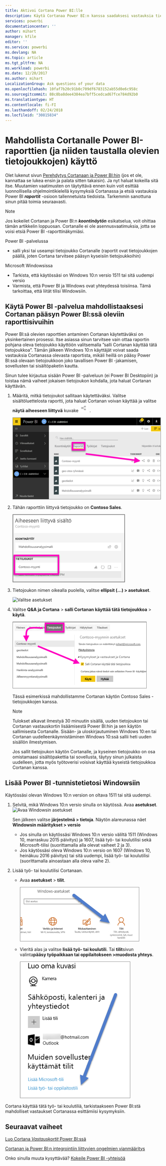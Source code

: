 ```yaml
---
title: Aktivoi Cortana Power BI:lle
description: Käytä Cortanaa Power BI:n kanssa saadaksesi vastauksia tiedoistasi. Aktivoi Cortana kullekin Power BI -tietojoukolle ja ota sitten Cortana käyttöön päästäksesi käsiksi tietojoukkoihisi Windows-laitteilta.
services: powerbi
documentationcenter: ''
author: mihart
manager: kfile
editor: ''
ms.service: powerbi
ms.devlang: NA
ms.topic: article
ms.tgt_pltfrm: NA
ms.workload: powerbi
ms.date: 12/20/2017
ms.author: mihart
LocalizationGroup: Ask questions of your data
ms.openlocfilehash: 10faf7b20c91b0c709df6783152ab55d0e6c958c
ms.sourcegitcommit: 88c8ba8dee4384ea7bff5cedcad67fce784d92b0
ms.translationtype: HT
ms.contentlocale: fi-FI
ms.lasthandoff: 02/24/2018
ms.locfileid: "30815834"
---
```

# <a name="enable-cortana-to-access-power-bi-reports-and-their-underlying-datasets"></a>Mahdollista Cortanalle Power BI-raporttien (ja niiden taustalla olevien tietojoukkojen) käyttö
Olet lukenut sivun [Perehdytys Cortanaan ja Power BI:hin](service-cortana-intro.md) (jos et ole, kannattaa se lukea ensin ja palata sitten takaisin). Ja nyt haluat kokeilla sitä itse.  Muutamien vaatimusten on täytyttävä ennen kuin voit esittää luonnollisella ohjelmointikielellä kysymyksiä Cortanassa ja etsiä vastauksia Power BI ***raportit*** -osioon tallennetuista tiedoista. Tarkemmin sanottuna sinun pitää toimia seuraavasti.

> [!NOTE]
> Jos kokeilet Cortanan ja Power BI:n ***koontinäytön*** esikatselua, voit ohittaa tämän artikkelin loppuosan. Cortanalle ei ole asennusvaatimuksia, jotta se voisi etsiä Power BI -raporttinäkymiäsi.
> 
> 

Power BI -palvelussa

* salli yksi tai useampi tietojoukko Cortanalle (raportit ovat tietojoukkojen päällä, joten Cortana tarvitsee pääsyn kyseisiin tietojoukkoihin)

Microsoft Windowsissa

* Tarkista, että käytössäsi on Windows 10:n versio 1511 tai sitä uudempi versio
* Varmista, että Power BI ja Windows ovat yhteydessä toisiinsa. Tämä tarkoittaa, että liität tilisi Windowsiin.

## <a name="use-power-bi-service-to-enable-cortana-to-access-report-pages-in-power-bi"></a>Käytä Power BI -palvelua mahdollistaaksesi Cortanan pääsyn Power BI:ssä oleviin raporttisivuihin
Power BI:sä olevien raporttien antaminen Cortanan käytettäväksi on yksinkertainen prosessi.  Itse asiassa sinun tarvitsee vain ottaa raportin pohjana oleva tietojoukko käyttöön valitsemalla ”salli Cortanan käyttää tätä tietojoukkoa”. Tämän jälkeen Windows 10:n käyttäjät voivat saada vastauksia Cortanassa olevasta raportista, mikäli heillä on pääsy Power BI:ssä olevaan tietojoukkoon joko tavallisen Power BI -jakamisen, sovellusten tai sisältöpaketin kautta.

Sinun tulee kirjautua sisään Power BI -palveluun (ei Power BI Desktopiin) ja toistaa nämä vaiheet jokaisen tietojoukon kohdalla, jota haluat Cortanan käyttävän.

1. Määritä, mitkä tietojoukot sallitaan käytettäväksi. Valitse sisältöluettelosta raportti, jota haluat Cortanan voivan käyttää ja valitse **näytä aiheeseen liittyvä** kuvake ![](media/service-cortana-enable/power-bi-cortana-view-related-icon.png) .
   
    ![Tarkastele aiheeseen liittyvää sisältöä](media/service-cortana-enable/power-bi-view-related.png)
2. Tähän raporttiin liittyvä tietojoukko on **Contoso Sales**.
   
    ![Contoso Sales -tietojoukko](media/service-cortana-enable/power-bi-identify-dataset.png)
3. Tietojoukon nimen oikealla puolella, valitse **ellipsit (...) > asetukset**.  
   
    ![Valitse asetukset](media/service-cortana-enable/power-bi-settings-cortana.png)
4. Valitse **Q&A ja Cortana** > **salli Cortanan käyttää tätä tietojoukkoa** > **käytä**.
   
   ![Cortana käyttötietojoukko](media/service-cortana-enable/power-bi-cortana-enable-new.png)
   
   Tässä esimerkissä mahdollistamme Cortanan käytön Contoso Sales -tietojoukkojen kanssa.
   
   > [!NOTE]
   > Tulokset alkavat ilmestyä 30 minuutin sisällä, uuden tietojoukon tai Cortanan vastauskortin lisäämisestä Power BI:hin ja sen käytön sallimisesta Cortanalle. Sisään- ja uloskirjautuminen Windows 10:en tai Cortanan uudelleenkäynnistäminen Windows 10:ssä sallii heti uuden sisällön ilmestymisen.
   > 
   > Jos sallit tietojoukon käytön Cortanalle, ja kyseinen tietojoukko on osa omistamaasi sisältöpakettia tai sovellusta, täytyy sinun julkaista uudelleen, jotta myös työtoverisi voisivat käyttää kyseistä tietojoukkoa Cortanan kanssa.
   > 
   > 

## <a name="add-your-power-bi-credentials-to-windows"></a>Lisää Power BI -tunnistetietosi Windowsiin
Käytössäsi olevan Windows 10:n version on oltava 1511 tai sitä uudempi.

1. Selvitä, mikä Windows 10:n versio sinulla on käytössä. Avaa **asetukset**.
    ![Avaa Windowsin asetukset](media/service-cortana-enable/power-bi-cortana-windows.png)

    Sen jälkeen valitse **järjestelmä > tietoja**. Näytön alareunassa näet **Windowsin määritykset > versio**

   * Jos sinulla on käytössäsi Windows 10:n versio väliltä 1511 (Windows 10, marraskuu 2015 päivitys) ja 1607, lisää työ- tai koulutilisi sekä Microsoft-tilisi (suorittamalla alla olevat vaiheet 2 ja 3).
   * Jos käytössäsi oleva Windows 10:n versio on 1607 (Windows 10, heinäkuu 2016 päivitys) tai sitä uudempi, lisää työ- tai koulutilisi (suorittamalla ainoastaan alla oleva vaihe 2).
1. Lisää työ- tai koulutilisi Cortanaan.
   
   * Avaa **asetukset** > **tilit**.
     
       ![Asetukset – tilit](media/service-cortana-enable/power-bi-windows-accounts.png)
   * Vieritä alas ja valitse **lisää työ- tai koulutili**. Tai **tilit**sivun valinta**pääsy työpaikkaan tai oppilaitokseen  >muodosta yhteys**.
     
     ![Työtilin lisääminen](media/service-cortana-enable/power-bi-add-work-account2.png)

Cortana käyttää tätä työ- tai koulutiliä, tarkistaakseen Power BI:stä mahdolliset vastaukset Cortanassa esittämiisi kysymyksiin.

## <a name="next-steps"></a>Seuraavat vaiheet
[Luo Cortana *Vastauskortit* Power BI:ssä](service-cortana-answer-cards.md)

[Cortanan ja Power BI:n integrointiin liittyvien ongelmien vianmääritys](service-cortana-troubleshoot.md)

Onko sinulla muuta kysyttävää? [Kokeile Power BI -yhteisöä](http://community.powerbi.com/)

